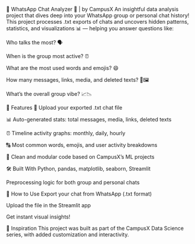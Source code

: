 📱 WhatsApp Chat Analyzer 💬 | by CampusX
An insightful data analysis project that dives deep into your WhatsApp group or personal chat history! This project processes .txt exports of chats and uncovers hidden patterns, statistics, and visualizations 📊 — helping you answer questions like:

Who talks the most? 🗣️

When is the group most active? ⏰

What are the most used words and emojis? 😄

How many messages, links, media, and deleted texts? 📎🖼️

What’s the overall group vibe? 📈📉

🚀 Features
📂 Upload your exported .txt chat file

📊 Auto-generated stats: total messages, media, links, deleted texts

⏰ Timeline activity graphs: monthly, daily, hourly

🔠 Most common words, emojis, and user activity breakdowns

📁 Clean and modular code based on CampusX’s ML projects

🛠️ Built With
Python, pandas, matplotlib, seaborn, Streamlit

Preprocessing logic for both group and personal chats

📌 How to Use
Export your chat from WhatsApp (.txt format)

Upload the file in the Streamlit app

Get instant visual insights!

🧠 Inspiration
This project was built as part of the CampusX Data Science series, with added customization and interactivity.
